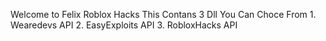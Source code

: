 Welcome to Felix Roblox Hacks This Contans 3 Dll You Can Choce From 1. Wearedevs API 2. EasyExploits API 3. RobloxHacks API
